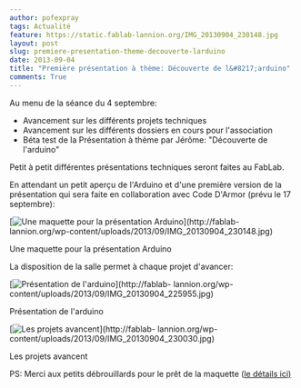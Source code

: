 ```yaml
---
author: pofexpray
tags: Actualité
feature: https://static.fablab-lannion.org/IMG_20130904_230148.jpg
layout: post
slug: premiere-presentation-theme-decouverte-larduino
date: 2013-09-04
title: "Première présentation à thème: Découverte de l&#8217;arduino"
comments: True
---
```

Au menu de la séance du 4 septembre:

  * Avancement sur les différents projets techniques
  * Avancement sur les différents dossiers en cours pour l'association
  * Béta test de la Présentation à thème par Jérôme: "Découverte de l'arduino"

Petit à petit différentes présentations techniques seront faites au FabLab.

En attendant un petit aperçu de l'Arduino et d'une première version de la
présentation qui sera faite en collaboration avec Code D'Armor (prévu le 17
septembre):

[![Une maquette pour la présentation
Arduino](https://static.fablab-lannion.org/IMG_20130904_230148-300x225.jpg)](http://fablab-
lannion.org/wp-content/uploads/2013/09/IMG_20130904_230148.jpg)

Une maquette pour la présentation Arduino



La disposition de la salle permet à chaque projet d'avancer:

[![Présentation de
l'arduino](https://static.fablab-lannion.org/IMG_20130904_225955-300x225.jpg)](http://fablab-
lannion.org/wp-content/uploads/2013/09/IMG_20130904_225955.jpg)

Présentation de l'arduino

[![Les projets
avancent](https://static.fablab-lannion.org/IMG_20130904_230030-300x225.jpg)](http://fablab-
lannion.org/wp-content/uploads/2013/09/IMG_20130904_230030.jpg)

Les projets avancent

PS: Merci aux petits débrouillards pour le prêt de la maquette ([le détails
ici)](http://www.wikidebrouillard.org/index.php/R%C3%A9aliser_un_Arduino_g%C3%A9ant)


